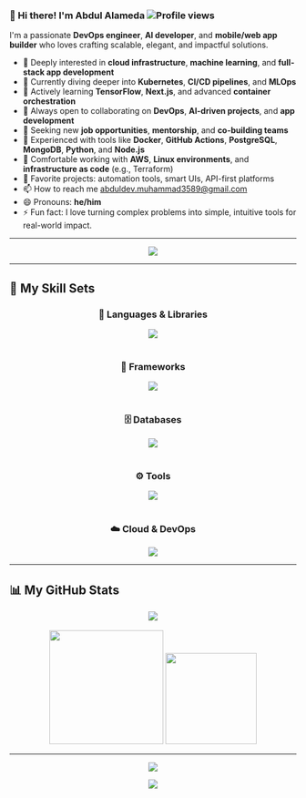 ### 👋 Hi there! I'm Abdul Alameda ![Profile views](https://komarev.com/ghpvc/?username=Abdul-Alameda)

I'm a passionate **DevOps engineer**, **AI developer**, and **mobile/web app builder** who loves crafting scalable, elegant, and impactful solutions.

* 👀 Deeply interested in **cloud infrastructure**, **machine learning**, and **full-stack app development**
* 🚀 Currently diving deeper into **Kubernetes**, **CI/CD pipelines**, and **MLOps**
* 🌱 Actively learning **TensorFlow**, **Next.js**, and advanced **container orchestration**
* 👯 Always open to collaborating on **DevOps**, **AI-driven projects**, and **app development**
* 🤝 Seeking new **job opportunities**, **mentorship**, and **co-building teams**
* 💼 Experienced with tools like **Docker**, **GitHub Actions**, **PostgreSQL**, **MongoDB**, **Python**, and **Node.js**
* 🔧 Comfortable working with **AWS**, **Linux environments**, and **infrastructure as code** (e.g., Terraform)
* 📁 Favorite projects: automation tools, smart UIs, API-first platforms
* 📫 How to reach me abduldev.muhammad3589@gmail.com
* 😄 Pronouns: **he/him**
* ⚡ Fun fact: I love turning complex problems into simple, intuitive tools for real-world impact.

---

<p align="center">
  <img src="https://capsule-render.vercel.app/api?type=waving&color=gradient&height=200&section=header&text=Abdul%20Alameda&fontSize=42&fontColor=ffffff&fontAlignY=40&desc=DevOps%20%7C%20AI%20%7C%20Fullstack&descSize=20&descColor=eeeeee"/>
</p>

---

## 🧠 My Skill Sets

<div align="center">
  
### 🚀 Languages & Libraries
<a href="https://skillicons.dev">
  <img src="https://skillicons.dev/icons?i=python,java,javascript,typescript,react,redux,nodejs,jquery,swift,rust,go,kotlin,html,css,sass,dart,markdown,graphql,c,cpp,lua,docker,git,github,vscode,figma,postman,gcp,kubernetes,ansible,express,azure,vercel,webpack,linux,terraform,bash,wasm,solidity,threejs,nextjs,nestjs,bootstrap,electron,tailwindcss&theme=dark" />
</a>
<br><br>

### 🧱 Frameworks
<a href="https://skillicons.dev">
  <img src="https://skillicons.dev/icons?i=nextjs,tailwindcss,angular,vue,django,vite,flutter,spring,express,nuxt,astro,rails,laravel,svelte,webpack&theme=dark" />
</a>
<br><br>

### 🗄️ Databases
<a href="https://skillicons.dev">
  <img src="https://skillicons.dev/icons?i=postgresql,mysql,mongodb,cassandra,sqlite,redis,firebase,supabase,elasticsearch,rabbitmq&theme=dark" />
</a>
<br><br>

### ⚙️ Tools
<a href="https://skillicons.dev">
  <img src="https://skillicons.dev/icons?i=git,github,aws,docker,postman,vscode,figma,linux,vercel,azure,notion,nginx,gulp,npm&theme=dark" />
</a>
<br><br>

### ☁️ Cloud & DevOps
<a href="https://skillicons.dev">
  <img src="https://skillicons.dev/icons?i=terraform,ansible,jenkins,kubernetes,cloudflare,gcp,githubactions,heroku,nginx,prometheus&theme=dark" />
</a>
</div>

---

## 📊 My GitHub Stats

<div align="center">
  <img src="https://github-profile-summary-cards.vercel.app/api/cards/profile-details?username=Muhammad-Ramazanovich&theme=github_dark" />
  <br><br>
  <img src="https://github-readme-stats.vercel.app/api?username=Muhammad-Ramazanovich&show_icons=true&theme=vue-dark&hide_border=false&bg_color=0d1117&title_color=00bcd4&text_color=ffffff" height="200" />
  <img src="https://github-readme-stats.vercel.app/api/top-langs/?username=Muhammad-Ramazanovich&layout=compact&theme=vue-dark&hide_border=false&bg_color=0d1117&title_color=00bcd4&text_color=ffffff" height="160" />
</div>

---

<div align="center">
 <img src="https://Muhammad-Ramazanovich.github.io/fake-contribution-real/github-contribution-grid-snake.svg" />
</div>

<p align="center">
  <img src="https://capsule-render.vercel.app/api?type=waving&color=0:00c3ff,100:ffff1c&height=120&section=footer"/>
</p>


<!---
Abdul-Alameda/Abdul-Alameda is a ✨ special ✨ repository because its `README.md` (this file) appears on your GitHub profile.
You can click the Preview link to take a look at your changes.
--->
